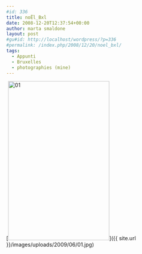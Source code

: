 ```yaml
---
#id: 336
title: noËl_Bxl
date: 2008-12-20T12:37:54+00:00
author: marta smaldone
layout: post
#gu#id: http://localhost/wordpress/?p=336
#permalink: /index.php/2008/12/20/noel_bxl/
tags:
  - Appunti
  - Bruxelles
  - photographies (mine)
---
```

[<img class="aligncenter wp-image-335 size-full" title="01" src="{{ site.url }}/images/uploads/2009/06/01.jpg" alt="01" width="270" height="425" srcset="{{ site.url }}/images/uploads/2009/06/01.jpg 270w, {{ site.url }}/images/uploads/2009/06/01-191x300.jpg 191w" sizes="(max-width: 270px) 100vw, 270px" />]({{ site.url }}/images/uploads/2009/06/01.jpg)